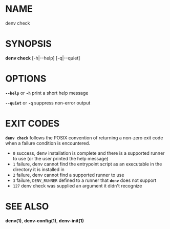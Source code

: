 # NAME

denv check

# SYNOPSIS

**denv check** [-h|--help] [-q|--quiet]

# OPTIONS

**`--help`** or **`-h`** print a short help message

**`--quiet`** or **`-q`** suppress non-error output

# EXIT CODES

**`denv check`** follows the POSIX convention of returning a non-zero exit code when a
failure condition is encountered.

  - `0`    success, denv installation is complete and there is a supported runner to use (or the user printed the help message)
  - `1`    failure, denv cannot find the entrypoint script as an executable in the directory it is installed in
  - `2`    failure, denv cannot find a supported runner to use
  - `3`    failure, `DENV_RUNNER` defined to a runner that **`denv`** does not support
  - `127`  denv check was supplied an argument it didn't recognize

# SEE ALSO

**denv(1)**, **denv-config(1)**, **denv-init(1)**
